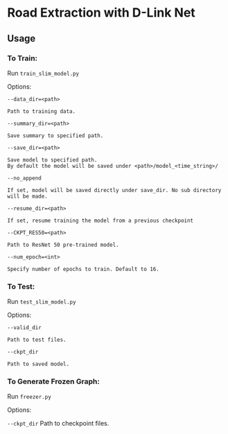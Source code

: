 # Road Extraction with D-Link Net

## Usage

### To Train:

Run `train_slim_model.py`

Options:

`--data_dir=<path>`

    Path to training data.
    
`--summary_dir=<path>`

    Save summary to specified path.

`--save_dir=<path>` 

    Save model to specified path.
    By default the model will be saved under <path>/model_<time_string>/
    
`--no_append`

    If set, model will be saved directly under save_dir. No sub directory will be made.
    
`--resume_dir=<path>`

    If set, resume training the model from a previous checkpoint

`--CKPT_RES50=<path>`

    Path to ResNet 50 pre-trained model.
    
`--num_epoch=<int>`

    Specify number of epochs to train. Default to 16.

### To Test:

Run `test_slim_model.py`

Options:

`--valid_dir`

    Path to test files.
    
`--ckpt_dir`

    Path to saved model.
    
### To Generate Frozen Graph:

Run `freezer.py`

Options:

`--ckpt_dir`
    Path to checkpoint files.
